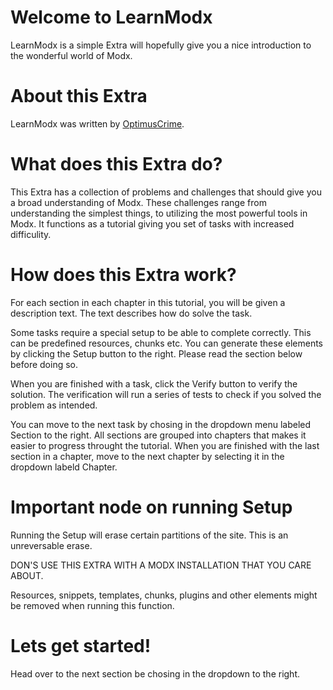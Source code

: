 Welcome to LearnModx
====================

LearnModx is a simple Extra will hopefully give you a nice introduction to the wonderful world of Modx.

About this Extra
================

LearnModx was written by [OptimusCrime](https://github.com/OptimusCrime).


What does this Extra do?
========================

This Extra has a collection of problems and challenges that should give you a broad understanding of Modx.
These challenges range from understanding the simplest things, to utilizing the most powerful tools in Modx.
It functions as a tutorial giving you set of tasks with increased difficulity.

How does this Extra work?
=========================

For each section in each chapter in this tutorial, you will be given a description text. The text describes how do solve
the task.

Some tasks require a special setup to be able to complete correctly. This can be predefined resources, chunks etc. You can
generate these elements by clicking the Setup button to the right. Please read the section below before doing so.

When you are finished with a task, click the Verify button to verify the solution. The verification will run a series of
tests to check if you solved the problem as intended.

You can move to the next task by chosing in the dropdown menu labeled Section to the right. All sections are grouped into
chapters that makes it easier to progress throught the tutorial. When you are finished with the last section in a chapter,
move to the next chapter by selecting it in the dropdown labeld Chapter.

Important node on running Setup
===============================

Running the Setup will erase certain partitions of the site. This is an unreversable erase.

DON'S USE THIS EXTRA WITH A MODX INSTALLATION THAT YOU CARE ABOUT.

Resources, snippets, templates, chunks, plugins and other elements might be removed when running this function.

Lets get started!
=================

Head over to the next section be chosing in the dropdown to the right.
